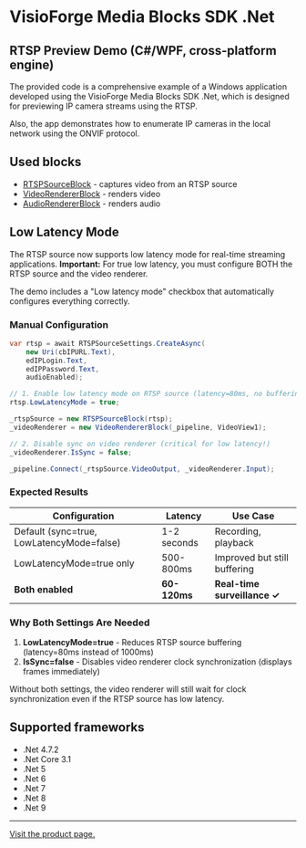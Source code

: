 ﻿# VisioForge Media Blocks SDK .Net

## RTSP Preview Demo (C#/WPF, cross-platform engine)

The provided code is a comprehensive example of a Windows application developed using the VisioForge Media Blocks SDK .Net, which is designed for previewing IP camera streams using the RTSP.

Also, the app demonstrates how to enumerate IP cameras in the local network using the ONVIF protocol.

## Used blocks

- [RTSPSourceBlock](https://www.visioforge.com/help/docs/dotnet/mediablocks/Sources#rtsp-source-block) - captures video from an RTSP source
- [VideoRendererBlock](https://www.visioforge.com/help/docs/dotnet/mediablocks/VideoRendering) - renders video
- [AudioRendererBlock](https://www.visioforge.com/help/docs/dotnet/mediablocks/AudioRendering) - renders audio

## Low Latency Mode

The RTSP source now supports low latency mode for real-time streaming applications. **Important:** For true low latency, you must configure BOTH the RTSP source and the video renderer.

The demo includes a "Low latency mode" checkbox that automatically configures everything correctly.

### Manual Configuration

```csharp
var rtsp = await RTSPSourceSettings.CreateAsync(
    new Uri(cbIPURL.Text), 
    edIPLogin.Text, 
    edIPPassword.Text, 
    audioEnabled);

// 1. Enable low latency mode on RTSP source (latency=80ms, no buffering)
rtsp.LowLatencyMode = true;

_rtspSource = new RTSPSourceBlock(rtsp);
_videoRenderer = new VideoRendererBlock(_pipeline, VideoView1);

// 2. Disable sync on video renderer (critical for low latency!)
_videoRenderer.IsSync = false;

_pipeline.Connect(_rtspSource.VideoOutput, _videoRenderer.Input);
```

### Expected Results

| Configuration | Latency | Use Case |
|---------------|---------|----------|
| Default (sync=true, LowLatencyMode=false) | 1-2 seconds | Recording, playback |
| LowLatencyMode=true only | 500-800ms | Improved but still buffering |
| **Both enabled** | **60-120ms** | **Real-time surveillance ✓** |

### Why Both Settings Are Needed

1. **LowLatencyMode=true** - Reduces RTSP source buffering (latency=80ms instead of 1000ms)
2. **IsSync=false** - Disables video renderer clock synchronization (displays frames immediately)

Without both settings, the video renderer will still wait for clock synchronization even if the RTSP source has low latency.

## Supported frameworks

- .Net 4.7.2
- .Net Core 3.1
- .Net 5
- .Net 6
- .Net 7
- .Net 8
- .Net 9

---

[Visit the product page.](https://www.visioforge.com/media-blocks-sdk-net)

